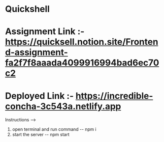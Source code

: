# Quickshell

# Assignment Link :- https://quicksell.notion.site/Frontend-assignment-fa2f7f8aaada4099916994bad6ec70c2 
# Deployed Link :- https://incredible-concha-3c543a.netlify.app

Instructions -->
1) open terminal and run command -- npm i
2) start the server -- npm start
